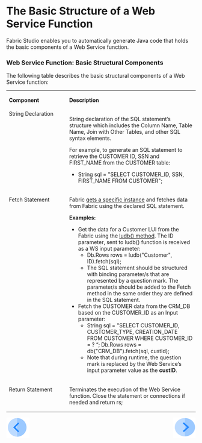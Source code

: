 # The Basic Structure of a Web Service Function

Fabric Studio enables you to automatically generate Java code that holds the basic components of a Web Service function. 

### Web Service Function: Basic Structural Components 

The following table describes the basic structural components of a Web Service function:

<table width="900pxl">
<tbody>
<tr>
<td valign="top" width="300pxl">
<p><strong>Component</strong></p>
</td>
<td valign="top" width="600pxl">
<p><strong>Description</strong></p>
</td>
</tr>
<tr>
<td valign="top" width="300pxl">String Declaration</td>
<td valign="top" width="600pxl">
<p>String declaration of the SQL statement&rsquo;s structure which includes the Column Name, Table Name, Join with Other Tables, and other SQL syntax elements.</p>
<p>For example, to generate an SQL statement to retrieve the CUSTOMER ID, SSN and FIRST_NAME from the CUSTOMER table:</p>
<ul>
<li>String sql = "SELECT CUSTOMER_ID, SSN, FIRST_NAME FROM CUSTOMER";</li>
</ul>
</td>
</tr>
<tr>
<td width="300pxl" valign="top">
<p>Fetch Statement</p>
</td>
<td width="600pxl" valign="top">
<p>Fabric <a href="/articles/02_fabric_architecture/04_fabric_commands.md#get-lui-commands">gets a specific instance</a> and fetches data from Fabric using the declared SQL statement.</p>
<p><strong>Examples:</strong></p>
<ul>
<li>Get the data for a Customer LUI from the Fabric using the <a href="/articles/05_DB_interfaces/09_fabric_API_for_DB_interfaces.md#connect-to-the-local-fabric-using-a-web-service&quot;">ludb() method</a>. The ID parameter, sent to ludb() function is received as a WS input parameter:
<ul>
<li>Db.Rows rows = ludb("Customer", ID).fetch(sql);&nbsp;</li>
<li>The SQL statement should be structured with binding parameter/s that are represented by a question mark. The parameter/s should be added to the Fetch method in the same order they are defined in the SQL statement.</li>
</ul>
</li>
<li>Fetch the CUSTOMER data from the CRM_DB based on the CUSTOMER_ID as an Input parameter:
<ul>
<li>String sql = "SELECT CUSTOMER_ID, CUSTOMER_TYPE, CREATION_DATE FROM CUSTOMER WHERE CUSTOMER_ID = ? &ldquo;; Db.Rows rows = db("CRM_DB").fetch(sql, custId);</li>
<li>Note that during runtime, the question mark is replaced by the Web Service&rsquo;s input parameter value as the&nbsp;<strong>custID</strong>.</li>
</ul>
</li>
</ul>
</td>
</tr>
<tr>
 <td width="300pxl" valign="top">
 <p>Return Statement</p>
 </td>
<td width="600pxl" valign="top">
  <p>Terminates the execution of the Web Service function. Close the statement or connections if needed and return rs;</p>
 </td>
</tr>
</tbody>
</table>



[![Previous](/articles/images/Previous.png)](/articles/15_web_services/03_create_a_web_service.md)[<img align="right" width="60" height="54" src="/articles/images/Next.png">](/articles/15_web_services/05_edit_web_service_code.md)

